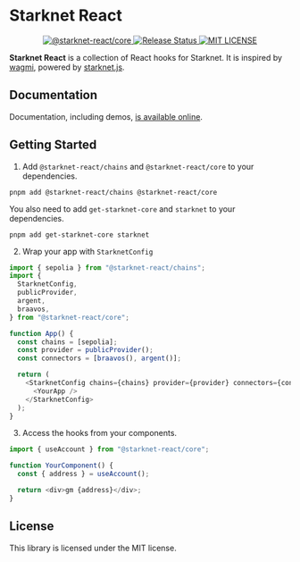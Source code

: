 # Starknet React

<p align="center">
  <a href="https://www.npmjs.com/package/@starknet-react/core">
    <img alt="@starknet-react/core" src="https://img.shields.io/npm/v/@starknet-react/core">
  </a>
  <a href="https://github.com/apibara/starknet-react/actions/workflows/release.yml">
    <img alt="Release Status" src="https://img.shields.io/github/actions/workflow/status/apibara/starknet-react/build.yml">
  </a>
  <a href="https://github.com/apibara/starknet-react/blob/main/LICENSE">
    <img alt="MIT LICENSE" src="https://img.shields.io/github/license/apibara/starknet-react">
  </a>
</p>

**Starknet React** is a collection of React hooks for Starknet. It is inspired by
[wagmi](https://github.com/tmm/wagmi), powered by [starknet.js](https://github.com/0xs34n/starknet.js).

## Documentation

Documentation, including demos, [is available online](https://starknet-react.com/).

## Getting Started

1. Add `@starknet-react/chains` and `@starknet-react/core` to your dependencies.

```shell
pnpm add @starknet-react/chains @starknet-react/core
```

You also need to add `get-starknet-core` and `starknet` to your dependencies.

```shell
pnpm add get-starknet-core starknet
```

2. Wrap your app with `StarknetConfig`

```typescript
import { sepolia } from "@starknet-react/chains";
import {
  StarknetConfig,
  publicProvider,
  argent,
  braavos,
} from "@starknet-react/core";

function App() {
  const chains = [sepolia];
  const provider = publicProvider();
  const connectors = [braavos(), argent()];

  return (
    <StarknetConfig chains={chains} provider={provider} connectors={connectors}>
      <YourApp />
    </StarknetConfig>
  );
}
```

3. Access the hooks from your components.

```typescript
import { useAccount } from "@starknet-react/core";

function YourComponent() {
  const { address } = useAccount();

  return <div>gm {address}</div>;
}
```

## License

This library is licensed under the MIT license.
